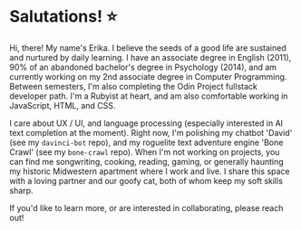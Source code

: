 
# Salutations! ⭐

Hi, there! My name's Erika.  I believe the seeds of a good life are sustained and nurtured by daily learning. I have an associate degree in English (2011), 90% of an abandoned bachelor's degree in Psychology (2014), and am currently working on my 2nd associate degree in Computer Programming. Between semesters, I'm also completing the Odin Project fullstack developer path. I'm a Rubyist at heart, and am also comfortable working in JavaScript, HTML, and CSS.

I care about UX / UI, and language processing (especially interested in AI text completion at the moment). Right now, I'm polishing my chatbot 'David' (see my `davinci-bot` repo), and my roguelite text adventure engine 'Bone Crawl' (see my `bone-crawl` repo). When I'm not working on projects, you can find me songwriting, cooking, reading, gaming, or generally haunting my historic Midwestern apartment where I work and live. I share this space with a loving partner and our goofy cat, both of whom keep my soft skills sharp. 

If you'd like to learn more, or are interested in collaborating, please reach out! 
